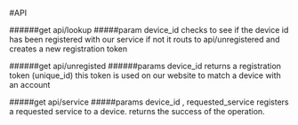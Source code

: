 #API

######get api/lookup 
#####param device_id
checks to see if the device id has been registered with our service if not it routs to api/unregistered and creates a new registration token

######get api/unregisted
######params device_id 
returns a registration token (unique_id) this token is used on our website to match a device with an account

#####get api/service
#####params device_id , requested_service
registers a requested service to a device. returns the success of the operation.
